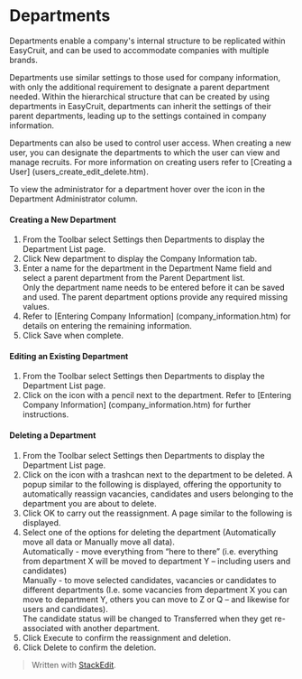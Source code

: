 # Departments

Departments enable a company's internal structure to be replicated within EasyCruit, and can be used to accommodate companies with multiple brands.

Departments use similar settings to those used for company information, with only the additional requirement to designate a parent department needed. Within the hierarchical structure that can be created by using departments in EasyCruit, departments can inherit the settings of their parent departments, leading up to the settings contained in company information.

Departments can also be used to control user access. When creating a new user, you can designate the departments to which the user can view and manage recruits. For more information on creating users refer to  [Creating a User] (users_create_edit_delete.htm).

To view the administrator for a department hover over the icon in the  Department Administrator column.

#### Creating a New Department

1.  From the  Toolbar  select  Settings  then  Departments  to display the  Department List  page.
2.  Click  New department  to display the  Company Information  tab.
3.  Enter a name for the department in the  Department Name  field and select a parent department from the  Parent Department  list.  
    Only the department name needs to be entered before it can be saved and used. The parent department options provide any required missing values.
4.  Refer to  [Entering Company Information] (company_information.htm)  for details on entering the remaining information.
5.  Click  Save  when complete.

#### Editing an Existing Department

1.  From the  Toolbar  select  Settings  then  Departments  to display the  Department List  page.
2.  Click on the icon with a pencil next to the department. Refer to  [Entering Company Information] (company_information.htm)  for further instructions.

#### Deleting a Department

1.  From the  Toolbar  select  Settings  then  Departments  to display the  Department List  page.
2.  Click on the icon with a trashcan next to the department to be deleted. A popup similar to the following is displayed, offering the opportunity to automatically reassign vacancies, candidates and users belonging to the department you are about to delete.
3.  Click  OK  to carry out the reassignment. A page similar to the following is displayed.
4.  Select one of the options for deleting the department (Automatically move all data or Manually move all data).  
    Automatically  - move everything from “here to there” (i.e. everything from department X will be moved to department Y – including users and candidates)  
    Manually  - to move selected candidates, vacancies or candidates to different departments (I.e. some vacancies from department X you can move to department Y, others you can move to Z or Q – and likewise for users and candidates).  
    The candidate status will be changed to Transferred when they get re-associated with another department.
5.  Click  Execute  to confirm the reassignment and deletion.
6.  Click  Delete  to confirm the deletion.


> Written with [StackEdit](https://stackedit.io/).
<!--stackedit_data:
eyJoaXN0b3J5IjpbNjAwNjkyMTYyXX0=
-->